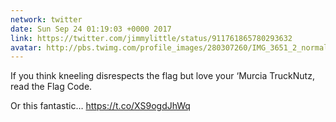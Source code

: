 ```yaml
---
network: twitter
date: Sun Sep 24 01:19:03 +0000 2017
link: https://twitter.com/jimmylittle/status/911761865780293632
avatar: http://pbs.twimg.com/profile_images/280307260/IMG_3651_2_normal.jpg
---
```


If you think kneeling disrespects the flag but love your ‘Murcia TruckNutz, read the Flag Code.

Or this fantastic… https://t.co/XS9ogdJhWq
